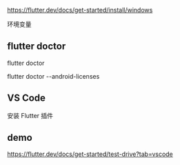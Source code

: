 https://flutter.dev/docs/get-started/install/windows

环境变量

## flutter doctor
flutter doctor

flutter doctor --android-licenses

## VS Code
安装 Flutter 插件

## demo
https://flutter.dev/docs/get-started/test-drive?tab=vscode